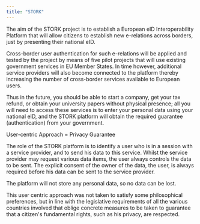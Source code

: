 ```yaml
---
title: "STORK"
---
```


The aim of the STORK project is to establish a European eID Interoperability Platform that will allow citizens to establish new e-relations across borders, just by presenting their national eID.

Cross-border user authentication for such e-relations will be applied and tested by the project by means of five pilot projects that will use existing government services in EU Member States. In time however, additional service providers will also become connected to the platform thereby increasing the number of cross-border services available to European users. 

Thus in the future, you should be able to start a company, get your tax refund, or obtain your university papers without physical presence; all you will need to access these services is to enter your personal data using your national eID, and the STORK platform will obtain the required guarantee (authentication) from your government.

User-centric Approach = Privacy Guarantee

The role of the STORK platform is to identify a user who is in a session with a service provider, and to send his data to this service. Whilst the service provider may request various data items, the user always controls the data to be sent. The explicit consent of the owner of the data, the user, is always required before his data can be sent to the service provider.

The platform will not store any personal data, so no data can be lost.

This user centric approach was not taken to satisfy some philosophical preferences, but in line with the legislative requirements of all the various countries involved that oblige concrete measures to be taken to guarantee that a citizen's fundamental rights, such as his privacy, are respected.

